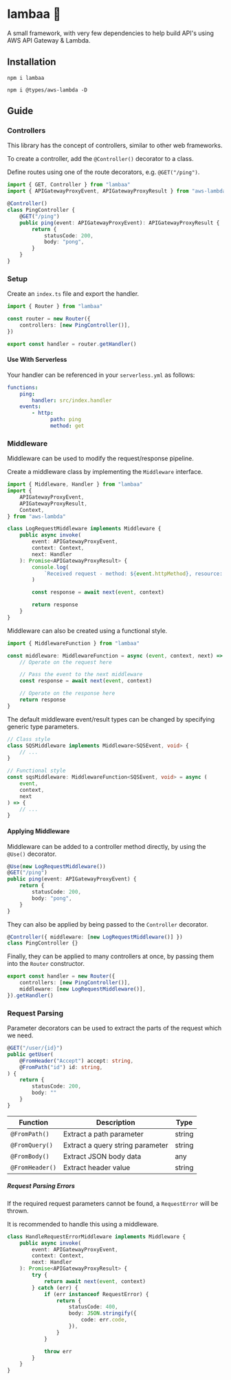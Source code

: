 # lambaa 🐑

A small framework, with very few dependencies to help build API's using AWS API Gateway & Lambda.

## Installation

```
npm i lambaa
```

```
npm i @types/aws-lambda -D
```

## Guide

### Controllers

This library has the concept of controllers, similar to other web frameworks.

To create a controller, add the `@Controller()` decorator to a class.

Define routes using one of the route decorators, e.g. `@GET("/ping")`.

```typescript
import { GET, Controller } from "lambaa"
import { APIGatewayProxyEvent, APIGatewayProxyResult } from "aws-lambda"

@Controller()
class PingController {
    @GET("/ping")
    public ping(event: APIGatewayProxyEvent): APIGatewayProxyResult {
        return {
            statusCode: 200,
            body: "pong",
        }
    }
}
```

### Setup

Create an `index.ts` file and export the handler.

```typescript
import { Router } from "lambaa"

const router = new Router({
    controllers: [new PingController()],
})

export const handler = router.getHandler()
```

#### Use With Serverless

Your handler can be referenced in your `serverless.yml` as follows:

```yml
functions:
    ping:
        handler: src/index.handler
    events:
        - http:
              path: ping
              method: get
```

### Middleware

Middleware can be used to modify the request/response pipeline.

Create a middleware class by implementing the `Middleware` interface.

```typescript
import { Middleware, Handler } from "lambaa"
import {
    APIGatewayProxyEvent,
    APIGatewayProxyResult,
    Context,
} from "aws-lambda"

class LogRequestMiddleware implements Middleware {
    public async invoke(
        event: APIGatewayProxyEvent,
        context: Context,
        next: Handler
    ): Promise<APIGatewayProxyResult> {
        console.log(
            `Received request - method: ${event.httpMethod}, resource: ${event.resource}`
        )

        const response = await next(event, context)

        return response
    }
}
```

Middleware can also be created using a functional style.

```typescript
import { MiddlewareFunction } from "lambaa"

const middleware: MiddlewareFunction = async (event, context, next) => {
    // Operate on the request here

    // Pass the event to the next middleware
    const response = await next(event, context)

    // Operate on the response here
    return response
}
```

The default middleware event/result types can be changed by specifying generic type parameters.

```typescript
// Class style
class SQSMiddleware implements Middleware<SQSEvent, void> {
    // ...
}

// Functional style
const sqsMiddleware: MiddlewareFunction<SQSEvent, void> = async (
    event,
    context,
    next
) => {
    // ...
}
```

#### Applying Middleware

Middleware can be added to a controller method directly, by using the `@Use()` decorator.

```typescript
@Use(new LogRequestMiddleware())
@GET("/ping")
public ping(event: APIGatewayProxyEvent) {
    return {
        statusCode: 200,
        body: "pong",
    }
}
```

They can also be applied by being passed to the `Controller` decorator.

```typescript
@Controller({ middleware: [new LogRequestMiddleware()] })
class PingController {}
```

Finally, they can be applied to many controllers at once, by passing them into the `Router` constructor.

```typescript
export const handler = new Router({
    controllers: [new PingController()],
    middleware: [new LogRequestMiddleware()],
}).getHandler()
```

### Request Parsing

Parameter decorators can be used to extract the parts of the request which we need.

```typescript
@GET("/user/{id}")
public getUser(
    @FromHeader("Accept") accept: string,
    @FromPath("id") id: string,
) {
    return {
        statusCode: 200,
        body: ""
    }
}
```

| Function        | Description                      | Type   |
| --------------- | -------------------------------- | ------ |
| `@FromPath()`   | Extract a path parameter         | string |
| `@FromQuery()`  | Extract a query string parameter | string |
| `@FromBody()`   | Extract JSON body data           | any    |
| `@FromHeader()` | Extract header value             | string |

##### Request Parsing Errors

If the required request parameters cannot be found, a `RequestError` will be thrown.

It is recommended to handle this using a middleware.

```typescript
class HandleRequestErrorMiddleware implements Middleware {
    public async invoke(
        event: APIGatewayProxyEvent,
        context: Context,
        next: Handler
    ): Promise<APIGatewayProxyResult> {
        try {
            return await next(event, context)
        } catch (err) {
            if (err instanceof RequestError) {
                return {
                    statusCode: 400,
                    body: JSON.stringify({
                        code: err.code,
                    }),
                }
            }

            throw err
        }
    }
}
```
